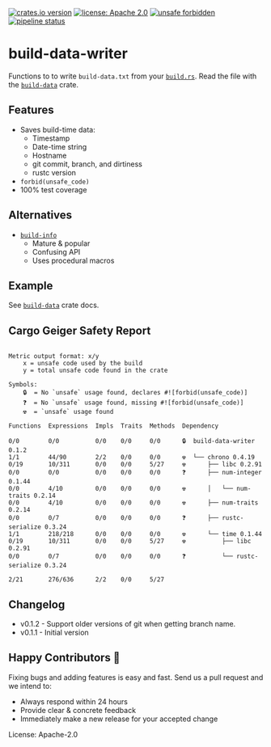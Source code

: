 [![crates.io version](https://img.shields.io/crates/v/build-data-writer.svg)](https://crates.io/crates/build-data-writer)
[![license: Apache 2.0](https://gitlab.com/leonhard-llc/ops/-/raw/main/license-apache-2.0.svg)](https://gitlab.com/leonhard-llc/ops/-/raw/main/build-data-writer/LICENSE)
[![unsafe forbidden](https://gitlab.com/leonhard-llc/ops/-/raw/main/unsafe-forbidden.svg)](https://github.com/rust-secure-code/safety-dance/)
[![pipeline status](https://gitlab.com/leonhard-llc/ops/badges/main/pipeline.svg)](https://gitlab.com/leonhard-llc/ops/-/pipelines)

# build-data-writer

Functions to to write `build-data.txt` from your
[`build.rs`](https://doc.rust-lang.org/cargo/reference/build-scripts.html).
Read the file with the
[`build-data`](https://crates.io/crates/build-data) crate.

## Features
- Saves build-time data:
  - Timestamp
  - Date-time string
  - Hostname
  - git commit, branch, and dirtiness
  - rustc version
- `forbid(unsafe_code)`
- 100% test coverage

## Alternatives
- [`build-info`](https://crates.io/crates/build-info)
  - Mature & popular
  - Confusing API
  - Uses procedural macros

## Example
See [`build-data`](https://crates.io/crates/build-data) crate docs.

## Cargo Geiger Safety Report
```

Metric output format: x/y
    x = unsafe code used by the build
    y = total unsafe code found in the crate

Symbols: 
    🔒  = No `unsafe` usage found, declares #![forbid(unsafe_code)]
    ❓  = No `unsafe` usage found, missing #![forbid(unsafe_code)]
    ☢️  = `unsafe` usage found

Functions  Expressions  Impls  Traits  Methods  Dependency

0/0        0/0          0/0    0/0     0/0      🔒  build-data-writer 0.1.2
1/1        44/90        2/2    0/0     0/0      ☢️  └── chrono 0.4.19
0/19       10/311       0/0    0/0     5/27     ☢️      ├── libc 0.2.91
0/0        0/0          0/0    0/0     0/0      ❓      ├── num-integer 0.1.44
0/0        4/10         0/0    0/0     0/0      ☢️      │   └── num-traits 0.2.14
0/0        4/10         0/0    0/0     0/0      ☢️      ├── num-traits 0.2.14
0/0        0/7          0/0    0/0     0/0      ❓      ├── rustc-serialize 0.3.24
1/1        218/218      0/0    0/0     0/0      ☢️      └── time 0.1.44
0/19       10/311       0/0    0/0     5/27     ☢️          ├── libc 0.2.91
0/0        0/7          0/0    0/0     0/0      ❓          └── rustc-serialize 0.3.24

2/21       276/636      2/2    0/0     5/27   

```
## Changelog
- v0.1.2 - Support older versions of git when getting branch name.
- v0.1.1 - Initial version

## Happy Contributors 🙂
Fixing bugs and adding features is easy and fast.
Send us a pull request and we intend to:
- Always respond within 24 hours
- Provide clear & concrete feedback
- Immediately make a new release for your accepted change

License: Apache-2.0
